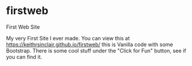 # firstweb
First Web Site

My very First Site I ever made. You can view this at https://keithrsinclair.github.io/firstweb/ this is Vanilla code with some Bootstrap. There is some cool stuff under the "Click for Fun" button, see if you can find it.

